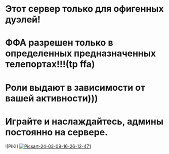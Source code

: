 # Этот сервер только для офигенных дуэлей!
# ФФА разрешен только в определенных предназначенных телепортах!!!(tp ffa)
# Роли выдают в зависимости от вашей активности)))
# Играйте и наслаждайтесь, админы постоянно на сервере.
![PIKI]
<a href='https://postimg.cc/Q9Jvv0Yb' target='_blank'><img src='https://i.postimg.cc/HxqHcNQf/Picsart-24-03-09-16-26-12-471.jpg' border='0' alt='Picsart-24-03-09-16-26-12-471'/></a>

